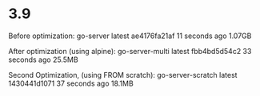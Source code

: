 # 3.9

Before optimization:
go-server    latest    ae4176fa21af   11 seconds ago   1.07GB

<!-- AFTER -->

After optimization (using alpine):
go-server-multi   latest    fbb4bd5d54c2   33 seconds ago       25.5MB

Second Optimization, (using FROM scratch):
go-server-scratch   latest    1430441d1071   37 seconds ago   18.1MB

